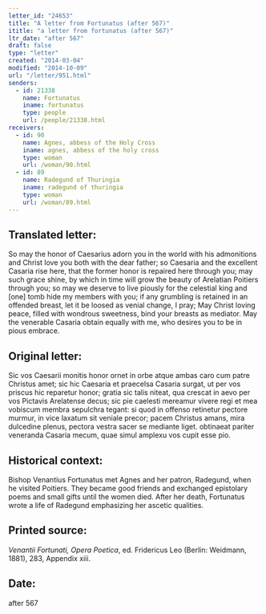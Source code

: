 ```yaml
---
letter_id: "24653"
title: "A letter from Fortunatus (after 567)"
ititle: "a letter from fortunatus (after 567)"
ltr_date: "after 567"
draft: false
type: "letter"
created: "2014-03-04"
modified: "2014-10-09"
url: "/letter/951.html"
senders:
  - id: 21338
    name: Fortunatus
    iname: fortunatus
    type: people
    url: /people/21338.html
receivers:
  - id: 90
    name: Agnes, abbess of the Holy Cross
    iname: agnes, abbess of the holy cross
    type: woman
    url: /woman/90.html
  - id: 89
    name: Radegund of Thuringia
    iname: radegund of thuringia
    type: woman
    url: /woman/89.html
---
```

<h2> Translated letter:</h2>So may the honor of Caesarius adorn you in the world with his admonitions
and Christ love you both with the dear father;
so Caesaria and the excellent Casaria rise here,
that the former honor is repaired here through you;
may such grace shine, by which in time will grow
the beauty of Arelatian Poitiers through you;
so may we deserve to live piously for the celestial king
and [one] tomb hide my members with you;
if any grumbling is retained in an offended breast,
let it be loosed as venial change, I pray;
May Christ loving peace, filled with wondrous sweetness,
bind your breasts as mediator.
May the venerable Casaria obtain equally with me,
who desires you to be in pious embrace.
<h2 class="mt-4"> Original letter:</h2>Sic vos Caesarii monitis honor ornet in orbe
atque ambas caro cum patre Christus amet;
sic hic Caesaria et praecelsa Casaria surgat,
ut per vos priscus hic reparetur honor;
gratia sic talis niteat, qua crescat in aevo
per vos Pictavis Arelatense decus;
sic pie caelesti mereamur vivere regi
et mea vobiscum membra sepulchra tegant:
si quod in offenso retinetur pectore murmur,
in vice laxatum sit veniale precor;
pacem Christus amans, mira dulcedine plenus,
pectora vestra sacer se mediante liget.
obtinaeat pariter veneranda Casaria mecum,
quae simul amplexu vos cupit esse pio.
<h2 class="mt-4"> Historical context:</h2>Bishop Venantius Fortunatus met Agnes and her patron, Radegund, when he visited Poitiers. They became good friends and exchanged epistolary poems and small gifts until the women died. After her death, Fortunatus wrote a life of Radegund emphasizing her ascetic qualities.
<h2 class="mt-4"> Printed source:</h2><p><em>Venantii Fortunati, Opera Poetica</em>, ed. Fridericus Leo (Berlin: Weidmann, 1881), 283, Appendix xiii.</p><h2 class="mt-4"> Date:</h2>after 567